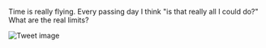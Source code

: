 Time is really flying. Every passing day I think "is that really all I could do?" What are the real limits?


![Tweet image](/assets/crosspoast/GwjUORMb0AAoOfm.jpg)


